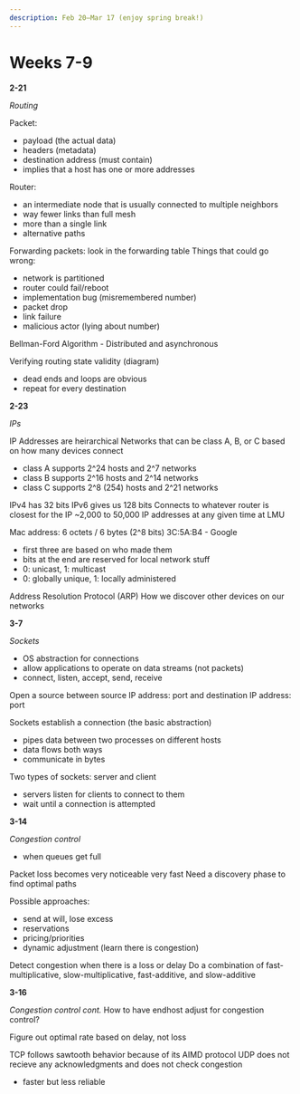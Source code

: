 ```yaml
---
description: Feb 20–Mar 17 (enjoy spring break!)
---
```


# Weeks 7-9

**2-21**

_Routing_

Packet:

* payload (the actual data)
* headers (metadata)
* destination address (must contain)
* implies that a host has one or more addresses

Router:

* an intermediate node that is usually connected to multiple neighbors
* way fewer links than full mesh
* more than a single link
* alternative paths

Forwarding packets: look in the forwarding table Things that could go wrong:

* network is partitioned
* router could fail/reboot
* implementation bug (misremembered number)
* packet drop
* link failure
* malicious actor (lying about number)

Bellman-Ford Algorithm - Distributed and asynchronous

Verifying routing state validity (diagram)

* dead ends and loops are obvious
* repeat for every destination



**2-23**

_IPs_

IP Addresses are heirarchical Networks that can be class A, B, or C based on how many devices connect

* class A supports 2^24 hosts and 2^7 networks
* class B supports 2^16 hosts and 2^14 networks
* class C supports 2^8 (254) hosts and 2^21 networks

IPv4 has 32 bits IPv6 gives us 128 bits Connects to whatever router is closest for the IP \~2,000 to 50,000 IP addresses at any given time at LMU

Mac address: 6 octets / 6 bytes (2^8 bits) 3C:5A:B4 - Google

* first three are based on who made them
* bits at the end are reserved for local network stuff
* 0: unicast, 1: multicast
* 0: globally unique, 1: locally administered

Address Resolution Protocol (ARP) How we discover other devices on our networks



**3-7**

_Sockets_

* OS abstraction for connections
* allow applications to operate on data streams (not packets)
* connect, listen, accept, send, receive

Open a source between source IP address: port and destination IP address: port

Sockets establish a connection (the basic abstraction)

* pipes data between two processes on different hosts
* data flows both ways
* communicate in bytes

Two types of sockets: server and client

* servers listen for clients to connect to them
* wait until a connection is attempted



**3-14**

_Congestion control_

* when queues get full

Packet loss becomes very noticeable very fast Need a discovery phase to find optimal paths

Possible approaches:

* send at will, lose excess
* reservations
* pricing/priorities
* dynamic adjustment (learn there is congestion)

Detect congestion when there is a loss or delay Do a combination of fast-multiplicative, slow-multiplicative, fast-additive, and slow-additive



**3-16**

_Congestion control cont._ How to have endhost adjust for congestion control?

Figure out optimal rate based on delay, not loss

TCP follows sawtooth behavior because of its AIMD protocol UDP does not recieve any acknowledgments and does not check congestion

* faster but less reliable
